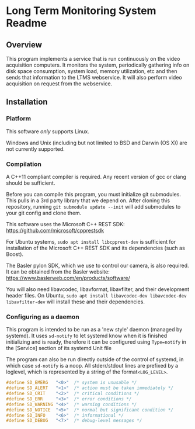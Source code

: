 # Long Term Monitoring System Readme

## Overview

This program implements a service that is run continuously on the video 
acquisition computers. It monitors the system, periodically gathering info on 
disk space consumption, system load, memory utilization, etc and then sends 
that information to the LTMS webservice. It will also perform video acquisition 
on request from the webservice.

## Installation

### Platform

This software *only* supports Linux.

Windows and Unix (including but not limited to BSD and Darwin (OS X)) are not 
currently supported. 

### Compilation

A C++11 compliant compiler is required. Any recent version of gcc or clang
should be sufficient.

Before you can compile this program, you must initialize git submodules. This pulls in 
a 3rd party library that we depend on. After cloning this repository, running
`git submodule update --init` will add submodules to your git config and clone them. 

This software uses the Microsoft C++ REST SDK: https://github.com/microsoft/cpprestsdk

For Ubuntu systems, `sudo apt install libcpprest-dev` is sufficient for 
installation of the Microsoft C++ REST SDK and its dependencies (such as Boost).

The Basler pylon SDK, which we use to control our camera, is also required. It 
can be obtained from the Basler website: https://www.baslerweb.com/en/products/software/

You will also need libavcodec, libavformat, libavfilter, and their development header files. 
On Ubuntu, `sudo apt install libavcodec-dev libavcodec-dev libavfilter-dev` will
install these and their dependencies.

### Configuring as a daemon

This program is intended to be run as a 'new style' daemon (managed by systemd). It uses 
`sd-notify` to let systemd know when it is finished initializing and is ready, therefore 
it can be configured using `Type=notify` in the [Service] section of its systemd Unit file

The program can also be run directly outside of the control of systemd, in which case 
`sd-notify` is a noop. All stderr/stdout lines are prefixed by a loglevel, which is 
represented by a string of the format`<LOG_LEVEL>`.

```C
#define SD_EMERG   "<0>"  /* system is unusable */
#define SD_ALERT   "<1>"  /* action must be taken immediately */
#define SD_CRIT    "<2>"  /* critical conditions */
#define SD_ERR     "<3>"  /* error conditions */
#define SD_WARNING "<4>"  /* warning conditions */
#define SD_NOTICE  "<5>"  /* normal but significant condition */
#define SD_INFO    "<6>"  /* informational */
#define SD_DEBUG   "<7>"  /* debug-level messages */
```
